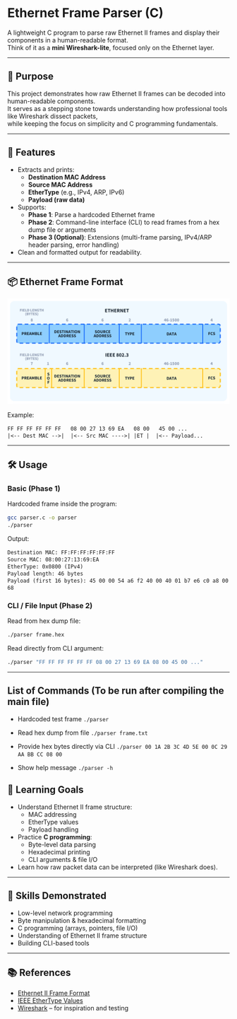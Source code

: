# Ethernet Frame Parser (C)

A lightweight C program to parse raw Ethernet II frames and display their components in a human-readable format.  
Think of it as a **mini Wireshark-lite**, focused only on the Ethernet layer.

---

## 🎯 Purpose

This project demonstrates how raw Ethernet II frames can be decoded into human-readable components.  
It serves as a stepping stone towards understanding how professional tools like Wireshark dissect packets,  
while keeping the focus on simplicity and C programming fundamentals.

---

## 🚀 Features

- Extracts and prints:
  - **Destination MAC Address**
  - **Source MAC Address**
  - **EtherType** (e.g., IPv4, ARP, IPv6)
  - **Payload (raw data)**
- Supports:
  - **Phase 1**: Parse a hardcoded Ethernet frame
  - **Phase 2**: Command-line interface (CLI) to read frames from a hex dump file or arguments
  - **Phase 3 (Optional)**: Extensions (multi-frame parsing, IPv4/ARP header parsing, error handling)
- Clean and formatted output for readability.

---

## 📦 Ethernet Frame Format

![ethernet frame diagram](EthernetFrameDiagram.jpg)

Example:

```
FF FF FF FF FF FF   08 00 27 13 69 EA   08 00   45 00 ...
|<-- Dest MAC -->|  |<-- Src MAC ---->| |ET |  |<-- Payload...
```

---

## 🛠️ Usage

### Basic (Phase 1)

Hardcoded frame inside the program:

```bash
gcc parser.c -o parser
./parser
```

Output:

```
Destination MAC: FF:FF:FF:FF:FF:FF
Source MAC: 08:00:27:13:69:EA
EtherType: 0x0800 (IPv4)
Payload length: 46 bytes
Payload (first 16 bytes): 45 00 00 54 a6 f2 40 00 40 01 b7 e6 c0 a8 00 68
```

### CLI / File Input (Phase 2)

Read from hex dump file:

```bash
./parser frame.hex
```

Read directly from CLI argument:

```bash
./parser "FF FF FF FF FF FF 08 00 27 13 69 EA 08 00 45 00 ..."
```

---

## List of Commands (To be run after compiling the main file)

- Hardcoded test frame
  `./parser`

- Read hex dump from file
  `./parser frame.txt`

- Provide hex bytes directly via CLI
  `./parser 00 1A 2B 3C 4D 5E 00 0C 29 AA BB CC 08 00`

- Show help message
  `./parser -h`

## 🎯 Learning Goals

- Understand Ethernet II frame structure:
  - MAC addressing
  - EtherType values
  - Payload handling
- Practice **C programming**:
  - Byte-level data parsing
  - Hexadecimal printing
  - CLI arguments & file I/O
- Learn how raw packet data can be interpreted (like Wireshark does).

---

## 🔑 Skills Demonstrated

- Low-level network programming
- Byte manipulation & hexadecimal formatting
- C programming (arrays, pointers, file I/O)
- Understanding of Ethernet II frame structure
- Building CLI-based tools

---

## 📚 References

- [Ethernet II Frame Format](https://en.wikipedia.org/wiki/Ethernet_frame#Ethernet_II)
- [IEEE EtherType Values](https://www.iana.org/assignments/ethernet-numbers/ethernet-numbers.xhtml)
- [Wireshark](https://www.wireshark.org/) – for inspiration and testing
